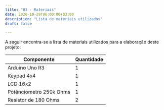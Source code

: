 ```yaml
---
title: "03 - Materiais"
date: 2020-10-29T06:00:00+03:00
description: "Lista de materiais utilizados"
draft: false

---
```


A seguir encontra-se a lista de materiais utilizados para a elaboração deste projeto:

Componente | Quantidade
---------- | ----------
Arduino Uno R3 | 1
Keypad 4x4 | 1
LCD 16x2 | 1
Potênciometro 250k Ohms | 1
Resistor de 180 Ohms | 2
